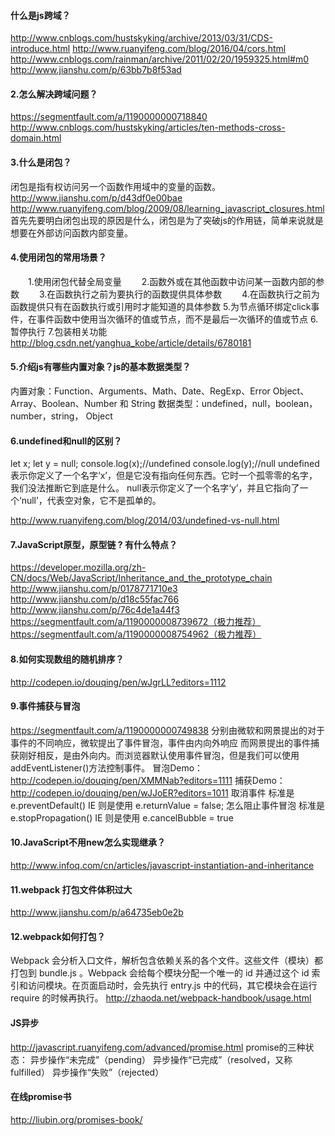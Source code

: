 #### 什么是js跨域？
http://www.cnblogs.com/hustskyking/archive/2013/03/31/CDS-introduce.html
http://www.ruanyifeng.com/blog/2016/04/cors.html
http://www.cnblogs.com/rainman/archive/2011/02/20/1959325.html#m0
http://www.jianshu.com/p/63bb7b8f53ad

#### 2.怎么解决跨域问题？
https://segmentfault.com/a/1190000000718840
http://www.cnblogs.com/hustskyking/articles/ten-methods-cross-domain.html

#### 3.什么是闭包？
闭包是指有权访问另一个函数作用域中的变量的函数。
http://www.jianshu.com/p/d43df0e00bae
http://www.ruanyifeng.com/blog/2009/08/learning_javascript_closures.html
首先先要明白闭包出现的原因是什么，闭包是为了突破js的作用链，简单来说就是想要在外部访问函数内部变量。

#### 4.使用闭包的常用场景？
　　1.使用闭包代替全局变量
　　2.函数外或在其他函数中访问某一函数内部的参数
　　3.在函数执行之前为要执行的函数提供具体参数
　　4.在函数执行之前为函数提供只有在函数执行或引用时才能知道的具体参数
       5.为节点循环绑定click事件，在事件函数中使用当次循环的值或节点，而不是最后一次循环的值或节点
       6.暂停执行
       7.包装相关功能
http://blog.csdn.net/yanghua_kobe/article/details/6780181

#### 5.介绍js有哪些内置对象？js的基本数据类型？
内置对象：Function、Arguments、Math、Date、RegExp、Error
    Object、Array、Boolean、Number 和 String
数据类型：undefined，null，boolean，number，string， Object

#### 6.undefined和null的区别？
let x;
let y = null;
console.log(x);//undefined
console.log(y);//null
undefined表示你定义了一个名字‘x’，但是它没有指向任何东西。它时一个孤零零的名字，我们没法推断它到底是什么。
null表示你定义了一个名字‘y’，并且它指向了一个‘null’，代表空对象，它不是孤单的。

http://www.ruanyifeng.com/blog/2014/03/undefined-vs-null.html

#### 7.JavaScript原型，原型链 ? 有什么特点？
https://developer.mozilla.org/zh-CN/docs/Web/JavaScript/Inheritance_and_the_prototype_chain
http://www.jianshu.com/p/0178771710e3
http://www.jianshu.com/p/d18c55fac766
http://www.jianshu.com/p/76c4de1a44f3
https://segmentfault.com/a/1190000008739672（极力推荐）
https://segmentfault.com/a/1190000008754962（极力推荐）

#### 8.如何实现数组的随机排序？
http://codepen.io/douqing/pen/wJgrLL?editors=1112

#### 9.事件捕获与冒泡
https://segmentfault.com/a/1190000000749838
分别由微软和网景提出的对于事件的不同响应，微软提出了事件冒泡，事件由内向外响应
而网景提出的事件捕获刚好相反，是由外向内。而浏览器默认使用事件冒泡，但是我们可以使用addEventListener()方法控制事件。
冒泡Demo：http://codepen.io/douqing/pen/XMMNab?editors=1111
捕获Demo：http://codepen.io/douqing/pen/wJJoER?editors=1011
取消事件
标准是e.preventDefault()
IE 则是使用 e.returnValue = false;
怎么阻止事件冒泡
标准是e.stopPropagation()
IE 则是使用 e.cancelBubble = true

#### 10.JavaScript不用new怎么实现继承？
http://www.infoq.com/cn/articles/javascript-instantiation-and-inheritance

#### 11.webpack 打包文件体积过大
http://www.jianshu.com/p/a64735eb0e2b

#### 12.webpack如何打包？
Webpack 会分析入口文件，解析包含依赖关系的各个文件。这些文件（模块）都打包到 bundle.js 。Webpack 会给每个模块分配一个唯一的 id 并通过这个 id 索引和访问模块。在页面启动时，会先执行 entry.js 中的代码，其它模块会在运行 require 的时候再执行。
http://zhaoda.net/webpack-handbook/usage.html

#### JS异步
http://javascript.ruanyifeng.com/advanced/promise.html
promise的三种状态：
异步操作“未完成”（pending）
异步操作“已完成”（resolved，又称fulfilled）
异步操作“失败”（rejected）


#### 在线promise书
http://liubin.org/promises-book/




